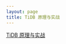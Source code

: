 ```yaml
---
layout: page
title: TiDB 原理与实战
---
```


[TiDB 原理与实战](https://mp.weixin.qq.com/s?__biz=MzI3NDIxNTQyOQ==&mid=2247484780&idx=2&sn=88cec55b38452c1a38a1946be41ad4bb&chksm=eb162206dc61ab106853adbd929673ae2c8f15fdcc9eec933e14156ec7b6ec56f8cdce02ee4c&scene=38#wechat_redirect)
